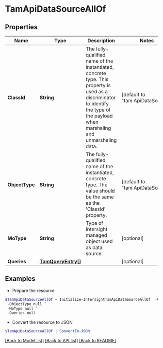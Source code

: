 # TamApiDataSourceAllOf
## Properties

Name | Type | Description | Notes
------------ | ------------- | ------------- | -------------
**ClassId** | **String** | The fully-qualified name of the instantiated, concrete type. This property is used as a discriminator to identify the type of the payload when marshaling and unmarshaling data. | [default to "tam.ApiDataSource"]
**ObjectType** | **String** | The fully-qualified name of the instantiated, concrete type. The value should be the same as the &#39;ClassId&#39; property. | [default to "tam.ApiDataSource"]
**MoType** | **String** | Type of Intersight managed object used as data source. | [optional] 
**Queries** | [**TamQueryEntry[]**](TamQueryEntry.md) |  | [optional] 

## Examples

- Prepare the resource
```powershell
$TamApiDataSourceAllOf = Initialize-IntersightTamApiDataSourceAllOf  -ClassId null `
 -ObjectType null `
 -MoType null `
 -Queries null
```

- Convert the resource to JSON
```powershell
$TamApiDataSourceAllOf | ConvertTo-JSON
```

[[Back to Model list]](../README.md#documentation-for-models) [[Back to API list]](../README.md#documentation-for-api-endpoints) [[Back to README]](../README.md)

